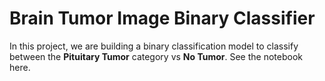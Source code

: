 #  Brain Tumor Image Binary Classifier
In this project,  we are building a binary classification model to classify between the **Pituitary Tumor** category vs **No Tumor**. See the notebook here.
